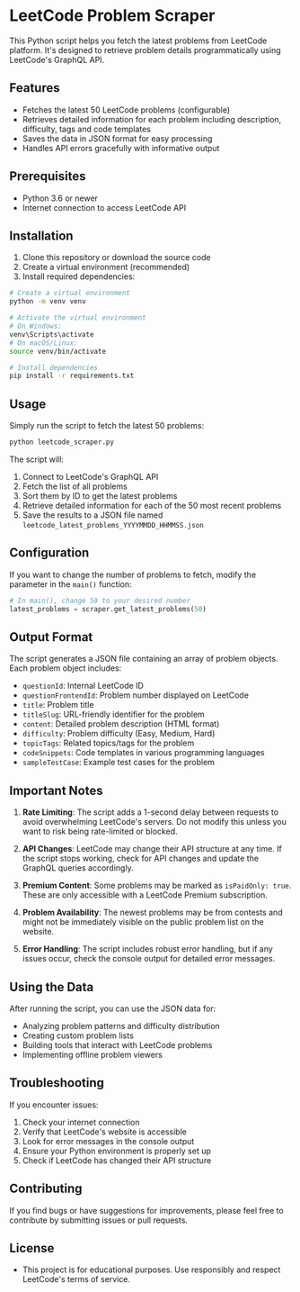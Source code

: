 # LeetCode Problem Scraper

This Python script helps you fetch the latest problems from LeetCode platform. It's designed to retrieve problem details programmatically using LeetCode's GraphQL API.

## Features

- Fetches the latest 50 LeetCode problems (configurable)
- Retrieves detailed information for each problem including description, difficulty, tags and code templates
- Saves the data in JSON format for easy processing
- Handles API errors gracefully with informative output

## Prerequisites

- Python 3.6 or newer
- Internet connection to access LeetCode API

## Installation

1. Clone this repository or download the source code
2. Create a virtual environment (recommended)
3. Install required dependencies:

```bash
# Create a virtual environment
python -m venv venv

# Activate the virtual environment
# On Windows:
venv\Scripts\activate
# On macOS/Linux:
source venv/bin/activate

# Install dependencies
pip install -r requirements.txt
```

## Usage

Simply run the script to fetch the latest 50 problems:

```bash
python leetcode_scraper.py
```

The script will:
1. Connect to LeetCode's GraphQL API
2. Fetch the list of all problems
3. Sort them by ID to get the latest problems
4. Retrieve detailed information for each of the 50 most recent problems
5. Save the results to a JSON file named `leetcode_latest_problems_YYYYMMDD_HHMMSS.json`

## Configuration

If you want to change the number of problems to fetch, modify the parameter in the `main()` function:

```python
# In main(), change 50 to your desired number
latest_problems = scraper.get_latest_problems(50)
```

## Output Format

The script generates a JSON file containing an array of problem objects. Each problem object includes:

- `questionId`: Internal LeetCode ID
- `questionFrontendId`: Problem number displayed on LeetCode
- `title`: Problem title
- `titleSlug`: URL-friendly identifier for the problem
- `content`: Detailed problem description (HTML format)
- `difficulty`: Problem difficulty (Easy, Medium, Hard)
- `topicTags`: Related topics/tags for the problem
- `codeSnippets`: Code templates in various programming languages
- `sampleTestCase`: Example test cases for the problem

## Important Notes

1. **Rate Limiting**: The script adds a 1-second delay between requests to avoid overwhelming LeetCode's servers. Do not modify this unless you want to risk being rate-limited or blocked.

2. **API Changes**: LeetCode may change their API structure at any time. If the script stops working, check for API changes and update the GraphQL queries accordingly.

3. **Premium Content**: Some problems may be marked as `isPaidOnly: true`. These are only accessible with a LeetCode Premium subscription.

4. **Problem Availability**: The newest problems may be from contests and might not be immediately visible on the public problem list on the website.

5. **Error Handling**: The script includes robust error handling, but if any issues occur, check the console output for detailed error messages.

## Using the Data

After running the script, you can use the JSON data for:
- Analyzing problem patterns and difficulty distribution
- Creating custom problem lists
- Building tools that interact with LeetCode problems
- Implementing offline problem viewers

## Troubleshooting

If you encounter issues:

1. Check your internet connection
2. Verify that LeetCode's website is accessible
3. Look for error messages in the console output
4. Ensure your Python environment is properly set up
5. Check if LeetCode has changed their API structure

## Contributing

If you find bugs or have suggestions for improvements, please feel free to contribute by submitting issues or pull requests.

## License
- This project is for educational purposes. Use responsibly and respect LeetCode's terms of service. 
